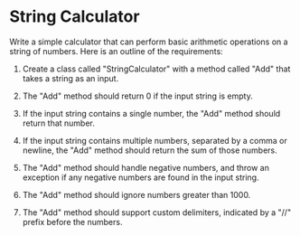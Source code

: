 # String Calculator

Write a simple calculator that can perform basic arithmetic operations on a string of numbers. Here is an outline of the requirements:

1. Create a class called "StringCalculator" with a method called "Add" that takes a string as an input.

2. The "Add" method should return 0 if the input string is empty.

3. If the input string contains a single number, the "Add" method should return that number.

4. If the input string contains multiple numbers, separated by a comma or newline, the "Add" method should return the sum of those numbers.

5. The "Add" method should handle negative numbers, and throw an exception if any negative numbers are found in the input string.

6. The "Add" method should ignore numbers greater than 1000.

7. The "Add" method should support custom delimiters, indicated by a "//" prefix before the numbers.
